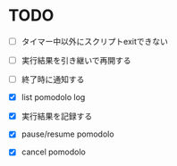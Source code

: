 TODO
====

- [ ] タイマー中以外にスクリプトexitできない
- [ ] 実行結果を引き継いで再開する
- [ ] 終了時に通知する

- [x] list pomodolo log
- [x] 実行結果を記録する
- [x] pause/resume pomodolo
- [x] cancel pomodolo

